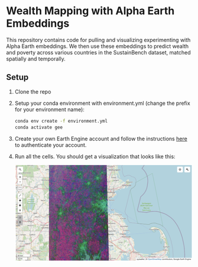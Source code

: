 # Wealth Mapping with Alpha Earth Embeddings

This repository contains code for pulling and visualizing experimenting with Alpha Earth embeddings. We then use these embeddings to predict wealth and poverty across various countries in the SustainBench dataset, matched spatially and temporally.

## Setup
1. Clone the repo 
2. Setup your conda environment with environment.yml (change the prefix for your environment name):
   ```bash
   conda env create -f environment.yml
   conda activate gee
   ```
3. Create your own Earth Engine account and follow the instructions [here](https://developers.google.com/earth-engine/guides/python_install) to authenticate your account.
4. Run all the cells. You should get a visualization that looks like this:

   ![Boston Embeddings](boston-embeddings.png)
